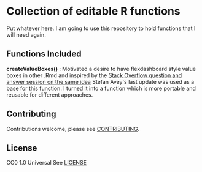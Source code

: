 # Collection of editable R functions

Put whatever here. I am going to use this repository to hold functions that I will need again. 

## Functions Included

**createValueBoxes()** 
: Motivated a desire to have flexdashboard style value boxes in other .Rmd and inspired by the [Stack Overflow question and answer session on the same idea](https://stackoverflow.com/questions/47105282/valuebox-like-function-for-static-reports)
Stefan Avey's last update was used as a base for this function. I turned it into a function which is more portable and reusable for different approaches.


## Contributing
Contributions welcome, please see [CONTRIBUTING](CONTRIBUTING.md).

## License

CC0 1.0 Universal 
See [LICENSE](LICENSE.md)
